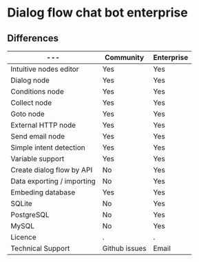 # Dialog flow chat bot enterprise

## Differences

--- | Community | Enterprise
--- | --- | ---
Intuitive nodes editor | Yes | Yes
Dialog node | Yes | Yes
Conditions node | Yes | Yes
Collect node | Yes | Yes
Goto node | Yes | Yes
External HTTP node | Yes | Yes
Send email node | Yes | Yes
Simple intent detection | Yes | Yes
Variable support | Yes | Yes
Create dialog flow by API | No | Yes
Data exporting / importing | No | Yes
Embeding database | Yes | Yes
SQLite | No | Yes
PostgreSQL | No | Yes
MySQL | No | Yes
Licence | . | .
Technical Support | Github issues | Email